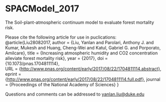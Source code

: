 # SPACModel_2017
The Soil-plant-atmospheric continuum model to evaluate forest mortality risk.

Please cite the following article for use in puclications:
@article{Liu28082017,
author = {Liu, Yanlan and Parolari, Anthony J. and Kumar, Mukesh and Huang, Cheng-Wei and Katul, Gabriel G. and Porporato, Amilcare}, 
title = {Increasing atmospheric humidity and CO2 concentration alleviate forest mortality risk},
year = {2017}, 
doi = {10.1073/pnas.1704811114},  
URL = {http://www.pnas.org/content/early/2017/08/22/1704811114.abstract}, 
eprint = {http://www.pnas.org/content/early/2017/08/22/1704811114.full.pdf}, 
journal = {Proceedings of the National Academy of Sciences} 
}

Questions and comments can be addressed to yanlan.liu@duke.edu
